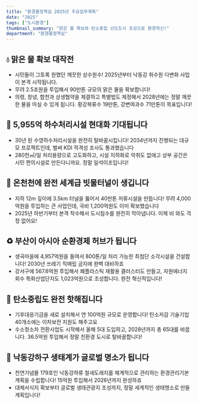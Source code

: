 ```yaml
---
title: "환경물정책실 2025년 주요업무계획"
date: "2025"
tags: ["도시환경"]
thumbnail_summary: "맑은 물 확보와 탄소중립 선도도시 조성으로 환경혁신!"
department: "환경물정책실"
---
```


## 💧 맑은 물 확보 대작전

- 시민들이 그토록 원했던 깨끗한 상수원수! 2025년부터 낙동강 취수원 다변화 사업이 본격 시작됩니다. 
- 무려 2.5조원을 투입해서 90만톤 규모의 맑은 물을 확보합니다!
- 의령, 창녕, 합천과 상생협약을 체결하고 특별법도 제정해서 2028년에는 정말 깨끗한 물을 마실 수 있게 됩니다. 황강복류수 19만톤, 강변여과수 71만톤이 목표입니다!

## 🚰 5,955억 하수처리시설 현대화 기대됩니다

- 30년 된 수영하수처리시설을 완전히 탈바꿈시킵니다! 2034년까지 진행되는 대규모 프로젝트인데, 벌써 KDI 적격성 조사도 통과했습니다
- 280천㎥/일 처리용량으로 고도화하고, 시설 지하화로 악취도 없애고 상부 공간은 시민 편의시설로 만든다니까요. 정말 일석이조입니다!

## 🌊 온천천에 완전 세계급 빗물터널이 생깁니다

- 지하 12m 깊이에 3.5km 터널을 뚫어서 40만톤 저류시설을 만듭니다! 무려 4,000억원을 투입하는 큰 사업인데, 국비 1,200억원도 이미 확보했습니다
- 2025년 하반기부터 본격 착수해서 도시침수를 완전히 막아냅니다. 이제 비 와도 걱정 없어요!

## ♻️ 부산이 아시아 순환경제 허브가 됩니다

- 생곡마을에 4,957억원을 들여서 800톤/일 처리 가능한 최첨단 소각시설을 건설합니다! 2030년 쓰레기 직매립 금지에 완벽 대비하죠
- 강서구에 567.6억원 투입해서 폐플라스틱 재활용 클러스터도 만들고, 자원에너지 회수 특화산업단지도 1,023억원으로 조성합니다. 완전 혁신적입니다!

## 🌿 탄소중립도 완전 핫해집니다

- 기후대응기금을 새로 설치해서 연 100억원 규모로 운영합니다! 탄소저감 기술기업 40개소에는 이차보전 지원도 해주고요
- 수소청소차 전환사업도 시작해서 올해 5대 도입하고, 2028년까지 총 65대를 바꿉니다. 36.5억원 투입해서 정말 친환경 도시로 탈바꿈합니다!

## 🦋 낙동강하구 생태계가 글로벌 명소가 됩니다

- 천연기념물 179호인 낙동강하류 철새도래지를 체계적으로 관리하는 환경관리기본계획을 수립합니다! 15억원 투입해서 2026년까지 완성하죠
- 대체서식지 확보부터 글로벌 생태관광지 조성까지, 정말 세계적인 생태명소로 만들 계획입니다!